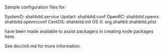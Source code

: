 Sample configuration files for:

SystemD: shahbitd.service
Upstart: shahbitd.conf
OpenRC:  shahbitd.openrc
         shahbitd.openrcconf
CentOS:  shahbitd.init
OS X:    org.shahbit.shahbitd.plist

have been made available to assist packagers in creating node packages here.

See doc/init.md for more information.
